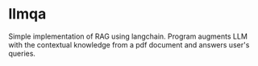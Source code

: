 # llmqa
Simple implementation of RAG using langchain. Program augments LLM with the contextual knowledge from a pdf document and answers user's queries.
